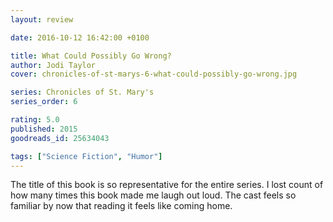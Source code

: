 ```yaml
---
layout: review

date: 2016-10-12 16:42:00 +0100

title: What Could Possibly Go Wrong?
author: Jodi Taylor
cover: chronicles-of-st-marys-6-what-could-possibly-go-wrong.jpg

series: Chronicles of St. Mary's
series_order: 6

rating: 5.0
published: 2015
goodreads_id: 25634043

tags: ["Science Fiction", "Humor"]
---
```


The title of this book is so representative for the entire series. I lost count of how many times this book made me laugh out loud.
The cast feels so familiar by now that reading it feels like coming home.

